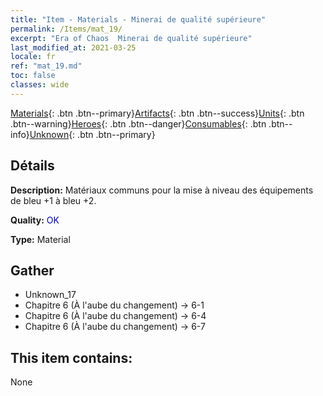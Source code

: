 ```yaml
---
title: "Item - Materials - Minerai de qualité supérieure"
permalink: /Items/mat_19/
excerpt: "Era of Chaos  Minerai de qualité supérieure"
last_modified_at: 2021-03-25
locale: fr
ref: "mat_19.md"
toc: false
classes: wide
---
```

 [Materials](/fr/Items/){: .btn .btn--primary}[Artifacts](/fr/Items/Artifacts/){: .btn .btn--success}[Units](/fr/Items/Units/){: .btn .btn--warning}[Heroes](/fr/Items/Heroes/){: .btn .btn--danger}[Consumables](/fr/Items/Consumables/){: .btn .btn--info}[Unknown](/fr/Items/Unknown/){: .btn .btn--primary}

## Détails
 **Description:** Matériaux communs pour la mise à niveau des équipements de bleu +1 à bleu +2.

 **Quality:** <span style="color: #0000CD">OK</span>

 **Type:** Material

## Gather

*    Unknown_17 
*    Chapitre 6 (À l'aube du changement) -> 6-1 
*    Chapitre 6 (À l'aube du changement) -> 6-4 
*    Chapitre 6 (À l'aube du changement) -> 6-7 

## This item contains:

  None

